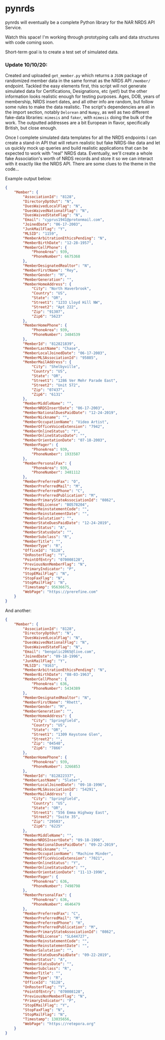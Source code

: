 # pynrds
pynrds will eventually be a complete Python library for the NAR NRDS API Service.

Watch this space! I'm working through prototyping calls and data structures with code coming soon. 

Short-term goal is to create a test set of simulated data.


### Update 10/10/20: 
Created and uploaded `get_member.py` which returns a `JSON` package of randomized member data in the same format as the NRDS API `/member/` endpoint. Tackled the easy elements first, this script will not generate simulated data for Certifications, Designations, etc (yet!) but the other information looks realistic enough for testing purposes. Ages, DOB, years of membership, NRDS insert dates, and all other info are random, but follow some rules to make the data realistic. The script's dependencies are all in the import section, notably `Delorean` and `Numpy`, as well as two different fake-data libraries: `mimesis` and `faker`, with `mimesis` doing the bulk of the work. The outputted addresses are a bit European in flavor, specifically British, but close enough. 

Once I complete simulated data templates for all the NRDS endpoints I can create a stand-in API that will return realistic but fake NRDS-like data and let us quickly mock up queries and build realistic applications that can be expected to work with "real" NRDS data. Eventually, we'll create a whole fake Association's worth of NRDS records and store it so we can interact with it exactly like the NRDS API. There are some clues to the theme in the code...

Example output below:

```json
{
    "Member": {
        "AssociationId": "8128",
        "DirectoryOptOut": "N",
        "DuesWaivedLocalFlag": "N",
        "DuesWaivedNationalFlag": "N",
        "DuesWaivedStateFlag": "N",
        "Email": "cyprus1941@protonmail.com",
        "JoinedDate": "06-17-2003",
        "JunkMailFlag": "Y",
        "MLSID": "1159",
        "MemberArbitrationEthicsPending": "N",
        "MemberBirthDate": "12-28-1957",
        "MemberCellPhone": {
            "PhoneArea": 939,
            "PhoneNumber": 6675368
        },
        "MemberDesignatedRealtor": "N",
        "MemberFirstName": "Rey",
        "MemberGender": "M",
        "MemberGeneration": "",
        "MemberHomeAddress": {
            "City": "North Haverbrook",
            "Country": "US",
            "State": "OR",
            "Street1": "1233 Lloyd Hill NW",
            "Street2": "Apt 222",
            "Zip": "91307",
            "Zip6": "5623"
        },
        "MemberHomePhone": {
            "PhoneArea": 939,
            "PhoneNumber": 3484539
        },
        "MemberId": "812821839",
        "MemberLastName": "Chase",
        "MemberLocalJoinedDate": "06-17-2003",
        "MemberMLSAssociationId": "95885",
        "MemberMailAddress": {
            "City": "Shelbyville",
            "Country": "US",
            "State": "OR",
            "Street1": "1286 Ver Mehr Parade East",
            "Street2": "Unit 572",
            "Zip": "07437",
            "Zip6": "6131"
        },
        "MemberMiddleName": "",
        "MemberNRDSInsertDate": "06-17-2003",
        "MemberNationalDuesPaidDate": "12-24-2019",
        "MemberNickname": "",
        "MemberOccupationName": "Video Artist",
        "MemberOfficeVoiceExtension": "7942",
        "MemberOnlineStatus": "Y",
        "MemberOnlineStatusDate": "",
        "MemberOrientationDate": "07-18-2003",
        "MemberPager": {
            "PhoneArea": 939,
            "PhoneNumber": 1933587
        },
        "MemberPersonalFax": {
            "PhoneArea": 939,
            "PhoneNumber": 3481112
        },
        "MemberPreferredFax": "O",
        "MemberPreferredMail": "M",
        "MemberPreferredPhone": "C",
        "MemberPreferredPublication": "M",
        "MemberPrimaryStateAssociationId": "0862",
        "MemberRELicense": "BO578204",
        "MemberReinstatementCode": "",
        "MemberReinstatementDate": "",
        "MemberSalutation": "",
        "MemberStateDuesPaidDate": "12-24-2019",
        "MemberStatus": "A",
        "MemberStatusDate": "",
        "MemberSubclass": "R",
        "MemberTitle": "",
        "MemberType": "R",
        "OfficeId": "8128",
        "OnRosterFlag": "Y",
        "PointOfEntry": "070008128",
        "PreviousNonMemberFlag": "N",
        "PrimaryIndicator": "P",
        "StopEMailFlag": "N",
        "StopFaxFlag": "N",
        "StopMailFlag": "N",
        "Timestamp": 95636675,
        "WebPage": "https://prerefine.com"
    }
}
```

And another:

```json
{
    "Member": {
        "AssociationId": "8128",
        "DirectoryOptOut": "N",
        "DuesWaivedLocalFlag": "N",
        "DuesWaivedNationalFlag": "N",
        "DuesWaivedStateFlag": "N",
        "Email": "bengalic2065@live.com",
        "JoinedDate": "09-18-1996",
        "JunkMailFlag": "Y",
        "MLSID": "9163",
        "MemberArbitrationEthicsPending": "N",
        "MemberBirthDate": "08-03-1963",
        "MemberCellPhone": {
            "PhoneArea": 636,
            "PhoneNumber": 5434389
        },
        "MemberDesignatedRealtor": "N",
        "MemberFirstName": "Rhett",
        "MemberGender": "M",
        "MemberGeneration": "",
        "MemberHomeAddress": {
            "City": "Springfield",
            "Country": "US",
            "State": "OR",
            "Street1": "1309 Keystone Glen",
            "Street2": "",
            "Zip": "04548",
            "Zip6": "7866"
        },
        "MemberHomePhone": {
            "PhoneArea": 939,
            "PhoneNumber": 3266853
        },
        "MemberId": "812822337",
        "MemberLastName": "Slater",
        "MemberLocalJoinedDate": "09-18-1996",
        "MemberMLSAssociationId": "54291",
        "MemberMailAddress": {
            "City": "Springfield",
            "Country": "US",
            "State": "OR",
            "Street1": "556 Emma Highway East",
            "Street2": "Suite 35",
            "Zip": "29503",
            "Zip6": "6225"
        },
        "MemberMiddleName": "",
        "MemberNRDSInsertDate": "09-18-1996",
        "MemberNationalDuesPaidDate": "09-22-2019",
        "MemberNickname": "",
        "MemberOccupationName": "Machine Minder",
        "MemberOfficeVoiceExtension": "7021",
        "MemberOnlineStatus": "Y",
        "MemberOnlineStatusDate": "",
        "MemberOrientationDate": "11-13-1996",
        "MemberPager": {
            "PhoneArea": 636,
            "PhoneNumber": 7498798
        },
        "MemberPersonalFax": {
            "PhoneArea": 636,
            "PhoneNumber": 4646479
        },
        "MemberPreferredFax": "C",
        "MemberPreferredMail": "M",
        "MemberPreferredPhone": "H",
        "MemberPreferredPublication": "M",
        "MemberPrimaryStateAssociationId": "0862",
        "MemberRELicense": "SL644727",
        "MemberReinstatementCode": "",
        "MemberReinstatementDate": "",
        "MemberSalutation": "",
        "MemberStateDuesPaidDate": "09-22-2019",
        "MemberStatus": "A",
        "MemberStatusDate": "",
        "MemberSubclass": "R",
        "MemberTitle": "",
        "MemberType": "R",
        "OfficeId": "8128",
        "OnRosterFlag": "Y",
        "PointOfEntry": "070008128",
        "PreviousNonMemberFlag": "N",
        "PrimaryIndicator": "P",
        "StopEMailFlag": "Y",
        "StopFaxFlag": "N",
        "StopMailFlag": "N",
        "Timestamp": 13035656,
        "WebPage": "https://retepora.org"
    }
}
```
